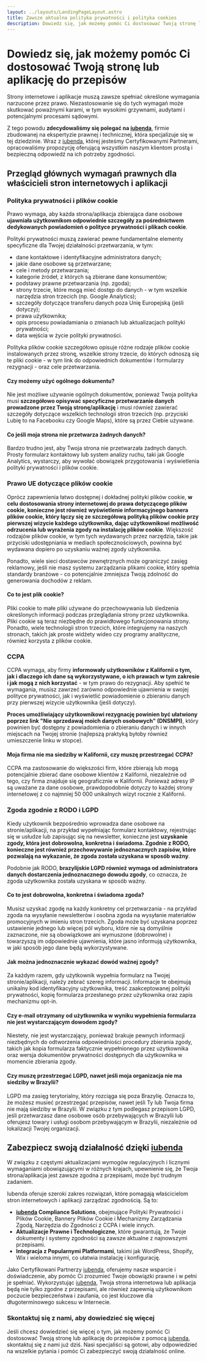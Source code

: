 ```yaml
---
layout: ../layouts/LandingPageLayout.astro
title: Zawsze aktualna polityka prywatności i polityka cookies
description: Dowiedz się, jak możemy pomóc Ci dostosować Twoją stronę lub aplikację do przepisów RODO dot. polityki prywatności i polityki cookies
---
```

# Dowiedz się, jak możemy pomóc Ci dostosować Twoją stronę lub aplikację do przepisów

Strony internetowe i aplikacje muszą zawsze spełniać określone wymagania narzucone przez prawo. Niezastosowanie się do tych wymagań może skutkować poważnymi karami, w tym wysokimi grzywnami, audytami i potencjalnymi procesami sądowymi.

Z tego powodu **zdecydowaliśmy się polegać na [iubenda](https://iubenda.refr.cc/a3d9b06c)**, firmie zbudowanej na ekspertyzie prawnej i technicznej, która specjalizuje się w tej dziedzinie. Wraz z [iubenda](https://iubenda.refr.cc/a3d9b06c), której jesteśmy Certyfikowanymi Partnerami, opracowaliśmy propozycję oferującą wszystkim naszym klientom prostą i bezpieczną odpowiedź na ich potrzeby zgodności.

## Przegląd głównych wymagań prawnych dla właścicieli stron internetowych i aplikacji

### Polityka prywatności i plików cookie

Prawo wymaga, aby każda strona/aplikacja zbierająca dane osobowe **ujawniała użytkownikom odpowiednie szczegóły za pośrednictwem dedykowanych powiadomień o polityce prywatności i plikach cookie**.

Polityki prywatności muszą zawierać pewne fundamentalne elementy specyficzne dla Twojej działalności przetwarzania, w tym:

- dane kontaktowe i identyfikacyjne administratora danych;
- jakie dane osobowe są przetwarzane;
- cele i metody przetwarzania;
- kategorie źródeł, z których są zbierane dane konsumentów;
- podstawy prawne przetwarzania (np. zgoda);
- strony trzecie, które mogą mieć dostęp do danych - w tym wszelkie narzędzia stron trzecich (np. Google Analytics);
- szczegóły dotyczące transferu danych poza Unię Europejską (jeśli dotyczy);
- prawa użytkownika;
- opis procesu powiadamiania o zmianach lub aktualizacjach polityki prywatności;
- data wejścia w życie polityki prywatności.

Polityka plików cookie szczegółowo opisuje różne rodzaje plików cookie instalowanych przez stronę, wszelkie strony trzecie, do których odnoszą się te pliki cookie - w tym link do odpowiednich dokumentów i formularzy rezygnacji - oraz cele przetwarzania.


#### Czy możemy użyć ogólnego dokumentu?

Nie jest możliwe używanie ogólnych dokumentów, ponieważ Twoja polityka musi **szczegółowo opisywać specyficzne przetwarzanie danych prowadzone przez Twoją stronę/aplikację** i musi również zawierać szczegóły dotyczące wszelkich technologii stron trzecich (np. przyciski Lubię to na Facebooku czy Google Maps), które są przez Ciebie używane.

#### Co jeśli moja strona nie przetwarza żadnych danych?

Bardzo trudno jest, aby Twoja strona nie przetwarzała żadnych danych. Prosty formularz kontaktowy lub system analizy ruchu, taki jak Google Analytics, wystarczy, aby wywołać obowiązek przygotowania i wyświetlenia polityki prywatności i plików cookie.

### Prawo UE dotyczące plików cookie

Oprócz zapewnienia łatwo dostępnej i dokładnej polityki plików cookie, **w celu dostosowania strony internetowej do prawa dotyczącego plików cookie, konieczne jest również wyświetlenie informacyjnego bannera plików cookie, który łączy się ze szczegółową polityką plików cookie przy pierwszej wizycie każdego użytkownika, dając użytkownikowi możliwość odrzucenia lub wyrażenia zgody na instalację plików cookie**. Większość rodzajów plików cookie, w tym tych wydawanych przez narzędzia, takie jak przyciski udostępniania w mediach społecznościowych, powinna być wydawana dopiero po uzyskaniu ważnej zgody użytkownika.

Ponadto, wiele sieci dostawców zewnętrznych może ograniczyć zasięg reklamowy, jeśli nie masz systemu zarządzania plikami cookie, który spełnia standardy branżowe - co potencjalnie zmniejsza Twoją zdolność do generowania dochodów z reklam.

#### Co to jest plik cookie?

Pliki cookie to małe pliki używane do przechowywania lub śledzenia określonych informacji podczas przeglądania strony przez użytkownika. Pliki cookie są teraz niezbędne do prawidłowego funkcjonowania strony. Ponadto, wiele technologii stron trzecich, które integrujemy na naszych stronach, takich jak proste widżety wideo czy programy analityczne, również korzysta z plików cookie.

### CCPA

CCPA wymaga, aby firmy **informowały użytkowników z Kalifornii o tym, jak i dlaczego ich dane są wykorzystywane, o ich prawach w tym zakresie i jak mogą z nich korzystać** - w tym prawo do rezygnacji. Aby spełnić te wymagania, musisz zawrzeć zarówno odpowiednie ujawnienia w swojej polityce prywatności, jak i wyświetlić powiadomienie o zbieraniu danych przy pierwszej wizycie użytkownika (jeśli dotyczy).

**Proces umożliwiający użytkownikowi rezygnację powinien być ułatwiony poprzez link "Nie sprzedawaj moich danych osobowych" (DNSMPI)**, który powinien być dostępny z powiadomienia o zbieraniu danych i w innych miejscach na Twojej stronie (najlepszą praktyką byłoby również umieszczenie linku w stopce).

#### Moja firma nie ma siedziby w Kalifornii, czy muszę przestrzegać CCPA?

CCPA ma zastosowanie do większości firm, które zbierają lub mogą potencjalnie zbierać dane osobowe klientów z Kalifornii, niezależnie od tego, czy firma znajduje się geograficznie w Kalifornii. Ponieważ adresy IP są uważane za dane osobowe, prawdopodobnie dotyczy to każdej strony internetowej z co najmniej 50 000 unikalnych wizyt rocznie z Kalifornii.

### Zgoda zgodnie z RODO i LGPD

Kiedy użytkownik bezpośrednio wprowadza dane osobowe na stronie/aplikacji, na przykład wypełniając formularz kontaktowy, rejestrując się w usłudze lub zapisując się na newsletter, konieczne jest **uzyskanie zgody, która jest dobrowolna, konkretna i świadoma. Zgodnie z RODO, konieczne jest również przechowywanie jednoznacznych zapisów, które pozwalają na wykazanie, że zgoda została uzyskana w sposób ważny**.

Podobnie jak RODO, **brazylijskie LGPD również wymaga od administratora danych dostarczenia jednoznacznego dowodu zgody**, co oznacza, że zgoda użytkownika została uzyskana w sposób ważny.

#### Co to jest dobrowolna, konkretna i świadoma zgoda?

Musisz uzyskać zgodę na każdy konkretny cel przetwarzania - na przykład zgoda na wysyłanie newsletterów i osobna zgoda na wysyłanie materiałów promocyjnych w imieniu stron trzecich. Zgoda może być uzyskana poprzez ustawienie jednego lub więcej pól wyboru, które nie są domyślnie zaznaczone, nie są obowiązkowe ani wymuszone (dobrowolne) i towarzyszą im odpowiednie ujawnienia, które jasno informują użytkownika, w jaki sposób jego dane będą wykorzystywane.

#### Jak można jednoznacznie wykazać dowód ważnej zgody?

Za każdym razem, gdy użytkownik wypełnia formularz na Twojej stronie/aplikacji, należy zebrać szereg informacji. Informacje te obejmują unikalny kod identyfikacyjny użytkownika, treść zaakceptowanej polityki prywatności, kopię formularza przesłanego przez użytkownika oraz zapis mechanizmu opt-in.

#### Czy e-mail otrzymany od użytkownika w wyniku wypełnienia formularza nie jest wystarczającym dowodem zgody?

Niestety, nie jest wystarczający, ponieważ brakuje pewnych informacji niezbędnych do odtworzenia odpowiedniości procedury zbierania zgody, takich jak kopia formularza faktycznie wypełnionego przez użytkownika oraz wersja dokumentów prywatności dostępnych dla użytkownika w momencie zbierania zgody.

#### Czy muszę przestrzegać LGPD, nawet jeśli moja organizacja nie ma siedziby w Brazylii?

LGPD ma zasięg terytorialny, który rozciąga się poza Brazylię. Oznacza to, że możesz musieć przestrzegać przepisów, nawet jeśli Ty lub Twoja firma nie mają siedziby w Brazylii. W związku z tym podlegasz przepisom LGPD, jeśli przetwarzasz dane osobowe osób przebywających w Brazylii lub oferujesz towary i usługi osobom przebywającym w Brazylii, niezależnie od lokalizacji Twojej organizacji.

## Zabezpiecz swoją działalność dzięki [iubenda](https://iubenda.refr.cc/a3d9b06c)

W związku z częstymi aktualizacjami wymogów regulacyjnych i licznymi wymaganiami obowiązującymi w różnych krajach, upewnienie się, że Twoja strona/aplikacja jest zawsze zgodna z przepisami, może być trudnym zadaniem.

Iubenda oferuje szeroki zakres rozwiązań, które pomagają właścicielom stron internetowych i aplikacji zarządzać zgodnością. Są to:

- **[iubenda](https://iubenda.refr.cc/a3d9b06c) Compliance Solutions**, obejmujące Polityki Prywatności i Plików Cookie, Bannery Plików Cookie i Mechanizmy Zarządzania Zgodą, Narzędzia do Zgodności z CCPA i wiele innych.
- **Aktualizacje Prawne i Technologiczne**, które gwarantują, że Twoje dokumenty i systemy zgodności są zawsze aktualne z najnowszymi przepisami.
- **Integracja z Popularnymi Platformami**, takimi jak WordPress, Shopify, Wix i wieloma innymi, co ułatwia instalację i konfigurację.

Jako Certyfikowani Partnerzy [iubenda](https://iubenda.refr.cc/a3d9b06c), oferujemy nasze wsparcie i doświadczenie, aby pomóc Ci zrozumieć Twoje obowiązki prawne i w pełni je spełniać. Wykorzystując [iubenda](https://iubenda.refr.cc/a3d9b06c), Twoja strona internetowa lub aplikacja będą nie tylko zgodne z przepisami, ale również zapewnią użytkownikom poczucie bezpieczeństwa i zaufania, co jest kluczowe dla długoterminowego sukcesu w Internecie.

### Skontaktuj się z nami, aby dowiedzieć się więcej

Jeśli chcesz dowiedzieć się więcej o tym, jak możemy pomóc Ci dostosować Twoją stronę lub aplikację do przepisów z pomocą [iubenda](https://iubenda.refr.cc/a3d9b06c), skontaktuj się z nami już dziś. Nasi specjaliści są gotowi, aby odpowiedzieć na wszelkie pytania i pomóc Ci zabezpieczyć swoją działalność online.
